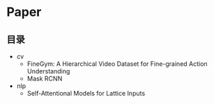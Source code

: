 # Paper

## 目录

* cv
  * FineGym: A Hierarchical Video Dataset for Fine-grained Action Understanding
  * Mask RCNN
* nlp
  * Self-Attentional Models for Lattice Inputs